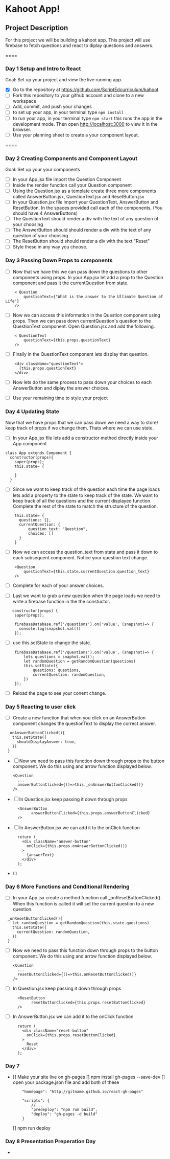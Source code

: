 # Kahoot App!

## Project Description

For this project we will be building a kahoot app. This project will use firebase to fetch questions and react to diplay questions and answers. 

====
### Day 1 Setup and Intro to React
Goal: Set up your project and view the live running app.

- [x] Go to the repository at https://github.com/ScriptEdcurriculum/kahoot
- [ ] Fork this repository to your github account and clone to a new workspace
- [ ] Add, commit, and push your changes
- [ ] to set up your app, in your terminal type `npm install`
- [ ] to run your app, in your terminal type `npm start` this runs the app in the development mode. Then open [http://localhost:3000](http://localhost:3000) to view it in the browser.
- [ ] Use your planning sheet to create a your component layout.

====
### Day 2 Creating Components and Component Layout
Goal: Set up your your components

- [ ] In your App.jsx file import the Question Component
- [ ] Inside the render function call your Question component
- [ ] Using the Question.jsx as a template create three more components called AnswerButton.jsx, QuestionText.jsx and ResetButton.jsx
- [ ] In your Question.jsx file import your QuestionText, AnswerButton and ResetButton. In the spaces provided call each of the components. (You should have 4 AnswerButtons)
- [ ] The QuestionText should render a div with the text of any question of your choosing
- [ ] The AnswerButton should should render a div with the text of any question of your choosing
- [ ] The ResetButton should should render a div with the text "Reset"
- [ ] Style these in any way you choose.

### Day 3 Passing Down Props to components
- [ ] Now that we have this we can pass down the questions to other components using props. In your App.jsx let add a prop to the Question component and pass it the currentQuestion from state.
```
    < Question
        questionText={"What is the answer to the Ultimate Question of Life"}
    />
```

- [ ] Now we can access this information in the Question component using props. Then we can pass down currentQuestion's question to the QuestionText component. Open Question.jsx and add the following.
```
    < QuestionText
        questionText={this.props.questionText}
    />
```
- [ ] Finally in the QuestionText component lets display that question. 

```
    <div className="questionText">
      {this.props.questionText}
    </div>
```
- [ ] Now lets do the same process to pass down your choices to each AnswerButton and diplay the answer choices.

- [ ] Use your remaining time to style your project

### Day 4 Updating State
Now that we have props that we can pass down we need a way to store/ keep track of props if we change them. Thats where we can use state.

- [ ] In your App.jsx file lets add a constructor method directly inside your App component

```
class App extends Component {
  constructor(props){
    super(props);
    this.state= {
      
    }
  }
```

- [ ] Since we want to keep track of the question each time the page loads lets add a property to the state to keep track of the state. We want to keep track of all the questions and the current displayed function. Complete the rest of the state to match the structure of the question.

```
    this.state= {
      questions: {},
      currentQuestion: {
          question_text: "Question",
          choices: []
      }  
    }
```

- [ ] Now we can access the question_text from state and pass it down to each subsequent component. Notice your question text change. 

```
    <Question 
        questionText={this.state.currentQuestion.question_text}
    />
```

- [ ] Complete for each of your answer choices. 

- [ ] Last we want to grab a new question when the page loads we need to write a firebase function in the the constuctor.

```
   constructor(props) {
    super(props); 

    firebaseDatabase.ref('/questions').on('value', (snapshot)=> {
      console.log(snapshot.val())
    });
```
- [ ] use this.setState to change the state.

```
    firebaseDatabase.ref('/questions').on('value', (snapshot)=> {
        lets questions = snaphot.val();
        let randomQuestion = getRandomQuestion(questions)
        this.setState({
            questions: questions,
            currentQuestion: randomQuestion,
        })
    });
```
- [ ] Reload the page to see your conent change.


### Day 5 Reacting to user click
- [ ] Create a new function that when you click on an AnswerButton component changes the questionText to display the correct answer.
 ```
  _onAnswerButtonClicked(){
    this.setState({
      shouldDisplayAnswer: true,
    })
  }
  ```

- [ ] Now we need to pass this function down through props to the button component. We do this using and arrow function displayed below. 
  ```
  <Question 
    ...
    answerButtonClicked={()=>this._onAnswerButtonClicked()}
  />
  ```

- [ ] In Question.jsx keep passing it down through props
  ```
    <AnswerButton 
          answerButtonClicked={this.props.answerButtonClicked}
    />
  ```
- [ ] In AnswerButton.jsx we can add it to the onClick function
  ```
    return (
      <div className="answer-button"
        onClick={this.props.onAnswerButtonClicked()}
      >
        {answerText}
      </div>
    );
  ```
- [ ] 

### Day 6 More Functions and Conditional Rendering

- [ ] In your App.jsx create a method function call  _onResetButtonClicked(). When this function is called it will set the current question to a new question.
 ```
  _onResetButtonClicked(){
    let randomQuestion = getRandomQuestion(this.state.questions)
    this.setState({
      currentQuestion: randomQuestion,
    })
  }
  ```
- [ ] Now we need to pass this function down through props to the button component. We do this using and arrow function displayed below. 
  ```
  <Question 
    ...
    resetButtonClicked={()=>this.onResetButtonClicked()}
  />
  ```
- [ ] In Question.jsx keep passing it down through props
  ```
    <ResetButton 
          resetButtonClicked={this.props.resetButtonClicked}
    />
  ```
- [ ] In AnswerButton.jsx we can add it to the onClick function
  ```
    return (
      <div className="reset-button"
        onClick={this.props.resetButtonClicked}
      >
        Reset
      </div>
    );
  ```

### Day 7 
- [] Make your site live on gh-pages
    [] npm install gh-pages --save-dev
    [] open your package.json file and add both of these
    ```
        "homepage": "http://gitname.github.io/react-gh-pages"
    ```
    ```
        "scripts": {
            //...
            "predeploy": "npm run build",
            "deploy": "gh-pages -d build"
        }
    ```
    [] npm run deploy


### Day 8 Presentation Preperation Day
-
